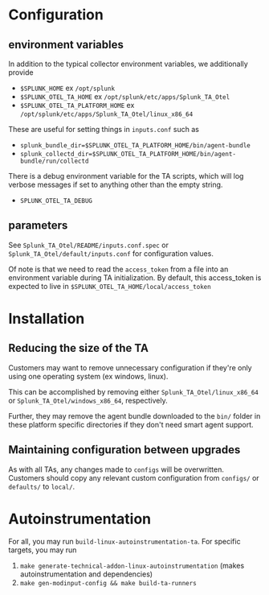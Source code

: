 # Configuration
## environment variables
In addition to the typical collector environment variables, we additionally provide

- `$SPLUNK_HOME` ex `/opt/splunk`
- `$SPLUNK_OTEL_TA_HOME` ex `/opt/splunk/etc/apps/Splunk_TA_Otel`
- `$SPLUNK_OTEL_TA_PLATFORM_HOME` ex `/opt/splunk/etc/apps/Splunk_TA_Otel/linux_x86_64`

These are useful for setting things in `inputs.conf` such as 
- `splunk_bundle_dir=$SPLUNK_OTEL_TA_PLATFORM_HOME/bin/agent-bundle`
- `splunk_collectd_dir=$SPLUNK_OTEL_TA_PLATFORM_HOME/bin/agent-bundle/run/collectd`

There is a debug environment variable for the TA scripts, which will log verbose
messages if set to anything other than the empty string.
- `SPLUNK_OTEL_TA_DEBUG`

## parameters
See `Splunk_TA_Otel/README/inputs.conf.spec` or `Splunk_TA_Otel/default/inputs.conf` for configuration values.

Of note is that we need to read the `access_token` from a file into an environment variable during TA initialization.
By default, this access_token is expected to live in `$SPLUNK_OTEL_TA_HOME/local/access_token`


# Installation

## Reducing the size of the TA
Customers may want to remove unnecessary configuration if they're only using one
operating system (ex windows, linux).

This can be accomplished by removing either `Splunk_TA_Otel/linux_x86_64` or
`Splunk_TA_Otel/windows_x86_64`, respectively.

Further, they may remove the agent bundle downloaded to the `bin/` folder in these platform specific directories if they don't need smart agent support.

## Maintaining configuration between upgrades
As with all TAs, any changes made to `configs` will be overwritten.
Customers should copy any relevant custom configuration from `configs/` or `defaults/`
to `local/`.

# Autoinstrumentation
For all, you may run `build-linux-autoinstrumentation-ta`.
For specific targets, you may run
1. `make generate-technical-addon-linux-autoinstrumentation` (makes autoinstrumentation and dependencies)
2. `make gen-modinput-config && make build-ta-runners`
